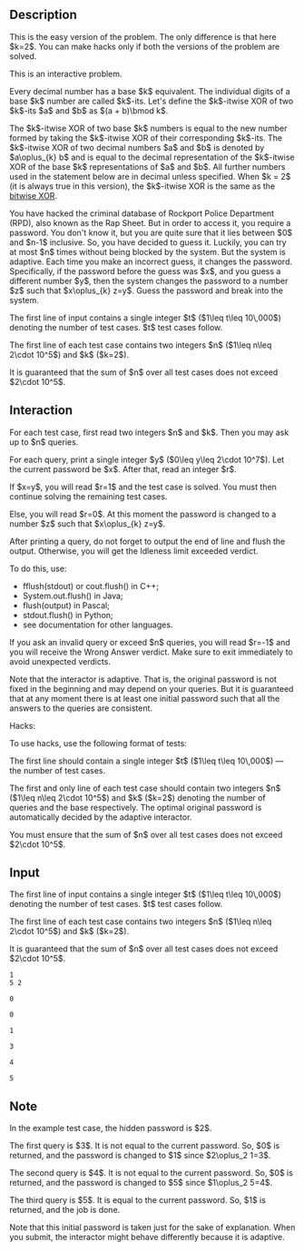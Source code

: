 ## Description

<div><p><span class="tex-font-style-bf">This is the easy version of the problem. The only difference is that here $k=2$. You can make hacks only if both the versions of the problem are solved.</span></p><p><span class="tex-font-style-it">This is an interactive problem.</span></p><p>Every decimal number has a base $k$ equivalent. The individual digits of a base $k$ number are called $k$-its. Let's define the $k$-itwise XOR of two $k$-its $a$ and $b$ as $(a + b)\bmod k$.</p><p>The $k$-itwise XOR of two base $k$ numbers is equal to the new number formed by taking the $k$-itwise XOR of their corresponding $k$-its. The $k$-itwise XOR of two decimal numbers $a$ and $b$ is denoted by $a\oplus_{k} b$ and is equal to the decimal representation of the $k$-itwise XOR of the base $k$ representations of $a$ and $b$. All further numbers used in the statement below are in decimal unless specified. When $k = 2$ (it is always true in this version), the $k$-itwise XOR is the same as the <a href="https://en.wikipedia.org/wiki/Bitwise_operation#XOR">bitwise XOR</a>.</p><p>You have hacked the criminal database of Rockport Police Department (RPD), also known as the Rap Sheet. But in order to access it, you require a password. You don't know it, but you are quite sure that it lies between $0$ and $n-1$ inclusive. So, you have decided to guess it. Luckily, you can try at most $n$ times without being blocked by the system. But the system is adaptive. Each time you make an incorrect guess, it changes the password. Specifically, if the password before the guess was $x$, and you guess a different number $y$, then the system changes the password to a number $z$ such that $x\oplus_{k} z=y$. Guess the password and break into the system.</p></div><div class="input-specification"><p>The first line of input contains a single integer $t$ ($1\leq t\leq 10\,000$) denoting the number of test cases. $t$ test cases follow.</p><p>The first line of each test case contains two integers $n$ ($1\leq n\leq 2\cdot 10^5$) and $k$ ($k=2$).</p><p>It is guaranteed that the sum of $n$ over all test cases does not exceed $2\cdot 10^5$.</p></div><div><h2>Interaction</h2><p>For each test case, first read two integers $n$ and $k$. Then you may ask up to $n$ queries.</p><p>For each query, print a single integer $y$ ($0\leq y\leq 2\cdot 10^7$). Let the current password be $x$. After that, read an integer $r$.</p><p>If $x=y$, you will read $r=1$ and the test case is solved. You must then continue solving the remaining test cases.</p><p>Else, you will read $r=0$. At this moment the password is changed to a number $z$ such that $x\oplus_{k} z=y$.</p><p>After printing a query, do not forget to output the end of line and flush the output. Otherwise, you will get the <span class="tex-font-style-tt">Idleness limit exceeded</span> verdict.</p><p>To do this, use:</p><ul> <li> <span class="tex-font-style-tt">fflush(stdout)</span> or <span class="tex-font-style-tt">cout.flush()</span> in C++; </li><li> <span class="tex-font-style-tt">System.out.flush()</span> in Java; </li><li> <span class="tex-font-style-tt">flush(output)</span> in Pascal; </li><li> <span class="tex-font-style-tt">stdout.flush()</span> in Python; </li><li> see documentation for other languages. </li></ul><p>If you ask an invalid query or exceed $n$ queries, you will read $r=-1$ and you will receive the <span class="tex-font-style-tt">Wrong Answer</span> verdict. Make sure to exit immediately to avoid unexpected verdicts.</p><p>Note that the interactor is <span class="tex-font-style-bf">adaptive</span>. That is, the original password is not fixed in the beginning and may depend on your queries. But it is guaranteed that at any moment there is at least one initial password such that all the answers to the queries are consistent.</p><p><span class="tex-font-style-bf">Hacks:</span></p><p>To use hacks, use the following format of tests:</p><p>The first line should contain a single integer $t$ ($1\leq t\leq 10\,000$) — the number of test cases.</p><p>The first and only line of each test case should contain two integers $n$ ($1\leq n\leq 2\cdot 10^5$) and $k$ ($k=2$) denoting the number of queries and the base respectively. The optimal original password is automatically decided by the adaptive interactor.</p><p>You must ensure that the sum of $n$ over all test cases does not exceed $2\cdot 10^5$.</p></div>

## Input

<p>The first line of input contains a single integer $t$ ($1\leq t\leq 10\,000$) denoting the number of test cases. $t$ test cases follow.</p><p>The first line of each test case contains two integers $n$ ($1\leq n\leq 2\cdot 10^5$) and $k$ ($k=2$).</p><p>It is guaranteed that the sum of $n$ over all test cases does not exceed $2\cdot 10^5$.</p>





```input1
1
5 2

0

0

1
```




```output1
3

4

5
```



## Note

<p>In the example test case, the hidden password is $2$.</p><p>The first query is $3$. It is not equal to the current password. So, $0$ is returned, and the password is changed to $1$ since $2\oplus_2 1=3$.</p><p>The second query is $4$. It is not equal to the current password. So, $0$ is returned, and the password is changed to $5$ since $1\oplus_2 5=4$.</p><p>The third query is $5$. It is equal to the current password. So, $1$ is returned, and the job is done.</p><p>Note that this initial password is taken just for the sake of explanation. When you submit, the interactor might behave differently because it is adaptive.</p>
